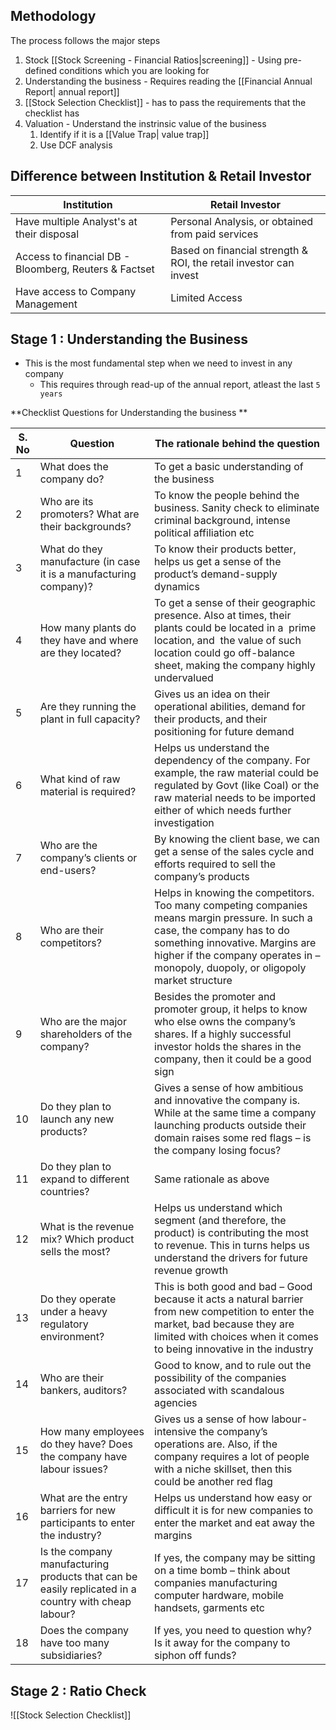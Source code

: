 ## Methodology

The process follows the major steps

1. Stock [[Stock Screening - Financial Ratios|screening]] - Using pre-defined conditions which you are looking for
2. Understanding the business - Requires reading the [[Financial Annual Report| annual report]]
3. [[Stock Selection Checklist]] - has to pass the requirements that the checklist has
4. Valuation - Understand the instrinsic value of the business
	1. Identify if it is a [[Value Trap| value trap]]
	2. Use DCF analysis

## Difference between Institution & Retail Investor

Institution | Retail Investor
--|--
Have multiple Analyst's at their disposal | Personal Analysis, or obtained from paid services
Access to financial DB - Bloomberg, Reuters & Factset | Based on financial strength & ROI, the retail investor can invest
Have access to Company Management | Limited Access

## Stage 1 : Understanding the Business

- This is the most fundamental step when we need to invest in any company
	- This requires through read-up of the annual report, atleast the last `5 years`

**Checklist Questions for Understanding the business **

S. No | Question | The rationale behind the question
--|--|--
1 | What does the company do? |To get a basic understanding of the business
2 |Who are its promoters? What are their backgrounds? | To know the people behind the business. Sanity check to eliminate criminal background, intense political affiliation etc
3 | What do they manufacture (in case it is a manufacturing company)? |To know their products better, helps us get a sense of the product’s demand-supply dynamics
4 | How many plants do they have and where are they located? | To get a sense of their geographic presence. Also at times, their plants could be located in a  prime location, and  the value of such location could go off-balance sheet, making the company highly undervalued
5 | Are they running the plant in full capacity? |Gives us an idea on their operational abilities, demand for their products, and their positioning for future demand
6 |What kind of raw material is required?|Helps us understand the dependency of the company. For example, the raw material could be regulated by Govt (like Coal) or the raw material needs to be imported either of which needs further investigation
7 |  Who are the company’s clients or end-users? |  By knowing the client base, we can get a sense of the sales cycle and efforts required to sell the company’s products
8 |  Who are their competitors? |  Helps in knowing the competitors. Too many competing companies means margin pressure. In such a case, the company has to do something innovative. Margins are higher if the company operates in – monopoly, duopoly, or oligopoly market structure
9 |  Who are the major shareholders of the company? |  Besides the promoter and promoter group, it helps to know who else owns the company’s shares. If a highly successful investor holds the shares in the company, then it could be a good sign
10 |  Do they plan to launch any new products? |  Gives a sense of how ambitious and innovative the company is. While at the same time a company launching products outside their domain raises some red flags – is the company losing focus?
11 |  Do they plan to expand to different countries? |  Same rationale as above
12 |  What is the revenue mix? Which product sells the most? |  Helps us understand which segment (and therefore, the product) is contributing the most to revenue. This in turns helps us understand the drivers for future revenue growth
13 |  Do they operate under a heavy regulatory environment? |  This is both good and bad – Good because it acts a natural barrier from new competition to enter the market, bad because they are limited with choices when it comes to being innovative in the industry
14 |  Who are their bankers, auditors? |  Good to know, and to rule out the possibility of the companies associated with scandalous agencies
15 |  How many employees do they have? Does the company have labour issues? |  Gives us a sense of how labour-intensive the company’s operations are. Also, if the company requires a lot of people with a niche skillset, then this could be another red flag
16 |  What are the entry barriers for new participants to enter the industry? |  Helps us understand how easy or difficult it is for new companies to enter the market and eat away the margins
17 |  Is the company manufacturing products that can be easily replicated in a country with cheap labour? |  If yes, the company may be sitting on a time bomb – think about companies manufacturing computer hardware, mobile handsets, garments etc
18 |  Does the company have too many subsidiaries? |  If yes, you need to question why? Is it away for the company to siphon off funds? | |

## Stage 2 : Ratio Check

![[Stock Selection Checklist]]
